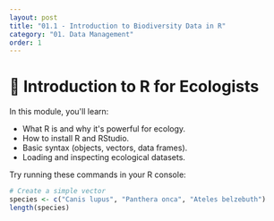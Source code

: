 ```yaml
---
layout: post
title: "01.1 - Introduction to Biodiversity Data in R"
category: "01. Data Management"
order: 1
---
```


# 🧭 Introduction to R for Ecologists

In this module, you'll learn:

- What R is and why it's powerful for ecology.
- How to install R and RStudio.
- Basic syntax (objects, vectors, data frames).
- Loading and inspecting ecological datasets.

Try running these commands in your R console:

```r
# Create a simple vector
species <- c("Canis lupus", "Panthera onca", "Ateles belzebuth")
length(species)
```
